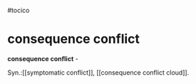 #tocico

# consequence conflict

<b>consequence conflict</b> - 


Syn.:[[symptomatic conflict]], [[consequence conflict cloud]]. 



